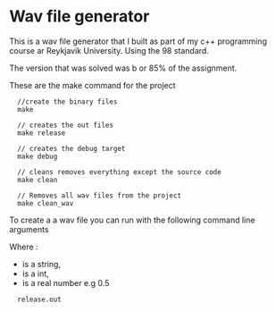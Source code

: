 # Wav file generator

This is a wav file generator that I built as part of my c++ programming course ar Reykjavik University. Using the 98 standard.

The version that was solved was b or 85% of the assignment.

These are the make command for the project
```
  //create the binary files
  make

  // creates the out files
  make release

  // creates the debug target
  make debug

  // cleans removes everything except the source code
  make clean

  // Removes all wav files from the project
  make clean_wav
```

To create a a wav file you can run with the following command line arguments <wave file name> <frequency> <duration>

Where :
  - <wave file name> is a string,
  - <frequency> is a int,
  - <duration> is a real number e.g 0.5

```
  release.out
```
